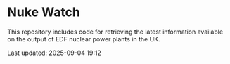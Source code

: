 # Nuke Watch

This repository includes code for retrieving the latest information available on the output of EDF nuclear power plants in the UK.

Last updated: 2025-09-04 19:12